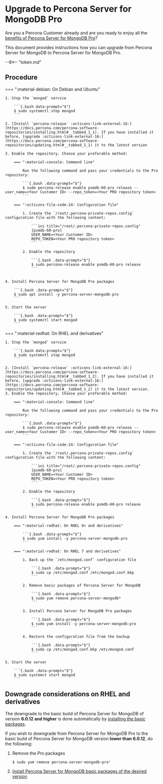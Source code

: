 # Upgrade to Percona Server for MongoDB Pro

Are you a Percona Customer already and are you ready to enjoy all the [benefits of Percona Server for MongoDB Pro](../psmdb-pro.md)? 

This document provides instructions how you can upgrade from Percona Server for MongoDB to Percona Server for MongoDB Pro.

--8<-- "token.md"

## Procedure

=== ":material-debian: On Debian and Ubuntu"

    1. Stop the `mongod` service    

        ```{.bash data-prompt="$"}
        $ sudo systemctl stop mongod
        ```    

    2. [Install `percona-release` :octicons-link-external-16:](https://docs.percona.com/percona-software-repositories/installing.html#__tabbed_1_1). If you have installed it before, [upgrade :octicons-link-external-16:](https://docs.percona.com/percona-software-repositories/updating.html#__tabbed_1_1) it to the latest version

    3. Enable the repository. Choose your preferable method:            

        === ":material-console: Command line"    

            Run the following command and pass your credentials to the Pro repository:            

            ```{.bash .data-prompt="$"}
            $ sudo percona-release enable psmdb-60-pro release --user_name=<Your Customer ID> --repo_token=<Your PRO repository token>
            ```            

        === ":octicons-file-code-24: Configuration file"            

            1. Create the `/root/.percona-private-repos.config` configuration file with the following content:            

                ```ini title="/root/.percona-private-repos.config"
                [psmdb-60-pro]
                USER_NAME=<Your Customer ID>
                REPO_TOKEN=<Your PRO repository token>
                ```  

            2. Enable the repository

                ```{.bash .data-prompt="$"}
                $ sudo percona-release enable psmdb-60-pro release
                ```
                       
   
    4. Install Percona Server for MongoDB Pro packages

        ```{.bash .data-prompt="$"}
        $ sudo apt install -y percona-server-mongodb-pro
        ```

    5. Start the server            

        ```{.bash .data-prompt="$"}
        $ sudo systemctl start mongod
        ``` 

=== ":material-redhat: On RHEL and derivatives"

    1. Stop the `mongod` service    

        ```{.bash data-prompt="$"}
        $ sudo systemctl stop mongod
        ```

    2. [Install `percona-release` :octicons-link-external-16:](https://docs.percona.com/percona-software-repositories/installing.html#__tabbed_1_2). If you have installed it before, [upgrade :octicons-link-external-16:](https://docs.percona.com/percona-software-repositories/updating.html#__tabbed_1_2) it to the latest version.
    3. Enable the repository. Choose your preferable method:            

        === ":material-console: Command line"    

            Run the following command and pass your credentials to the Pro repository:            

            ```{.bash .data-prompt="$"}
            $ sudo percona-release enable psmdb-60-pro release --user_name=<Your Customer ID> --repo_token=<Your PRO repository token>
            ```             

        === ":octicons-file-code-24: Configuration file"            

            1. Create the `/root/.percona-private-repos.config` configuration file with the following content:            

                ```ini title="/root/.percona-private-repos.config"
                [psmdb-60-pro]
                USER_NAME=<Your Customer ID>
                REPO_TOKEN=<Your PRO repository token>
                ```  

            2. Enable the repository

                ```{.bash .data-prompt="$"}
                $ sudo percona-release enable psmdb-60-pro release
                ```

    4. Install Percona Server for MongoDB Pro packages

        === ":material-redhat: On RHEL 8+ and derivatives"    

            ```{.bash .data-prompt="$"}
            $ sudo yum install -y percona-server-mongodb-pro
            ```    

        === ":material-redhat: On RHEL 7 and derivatives"    

            1. Back up the `/etc/mongod.conf` configuration file
           
                ```{.bash .data-prompt="$"}
                $ sudo cp /etc/mongod.conf /etc/mongod.conf.bkp
                ```    

            2. Remove basic packages of Percona Server for MongoDB     

                ```{.bash .data-prompt="$"}
                $ sudo yum remove percona-server-mongodb*
                ```    

            3. Install Percona Server for MongoDB Pro packages    

                ```{.bash .data-prompt="$"}
                $ sudo yum install -y percona-server-mongodb-pro
                ```    

            4. Restore the configuration file from the backup    

                ```{.bash .data-prompt="$"}
                $ sudo cp /etc/mongod.conf.bkp /etc/mongod.conf
                ```

    5. Start the server    

        ```{.bash .data-prompt="$"}
        $ sudo systemct start mongod
        ```

## Downgrade considerations on RHEL and derivatives

The downgrade to the basic build of Percona Server for MongoDB of version **6.0.12 and higher** is done automatically by [installing the basic packages](yum.md#install-percona-server-for-mongodb-packages). 

If you wish to downgrade from Percona Server for MongoDB Pro to the basic build of Percona Server for MongoDB version **lower than 6.0.12**, do the following:

1. Remove the Pro packages

    ```{.bash .data-prompt="$"}
    $ sudo yum remove percona-server-mongodb-pro*
    ```

2. [Install Percona Server for MongoDB basic packages of the desired version](yum.md#install-percona-server-for-mongodb-packages)

        